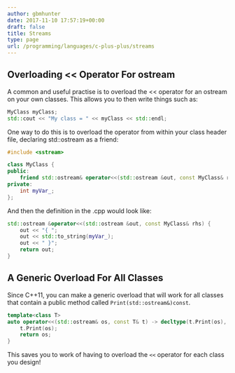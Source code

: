 ```yaml
---
author: gbmhunter
date: 2017-11-10 17:57:19+00:00
draft: false
title: Streams
type: page
url: /programming/languages/c-plus-plus/streams
---
```


## Overloading << Operator For ostream

A common and useful practise is to overload the << operator for an ostream on your own classes. This allows you to then write things such as:

```c++    
MyClass myClass;
std::cout << "My class = " << myClass << std::endl;
```

One way to do this is to overload the operator from within your class header file, declaring std::ostream as a friend:

```c++    
#include <sstream>

class MyClass {
public:
    friend std::ostream& operator<<(std::ostream &out, const MyClass& rhs);
private:
    int myVar_;
};
```

And then the definition in the .cpp would look like:

```c++    
std::ostream &operator<<(std::ostream &out, const MyClass& rhs) {
    out << "{ ";
    out << std::to_string(myVar_);
    out << " }";
    return out;
}
```

## A Generic Overload For All Classes

Since C++11, you can make a generic overload that will work for all classes that contain a public method called `Print(std::ostream&)const`.

```c++    
template<class T>
auto operator<<(std::ostream& os, const T& t) -> decltype(t.Print(os), os) { 
    t.Print(os); 
    return os; 
}
```

This saves you to work of having to overload the `<<` operator for each class you design!
